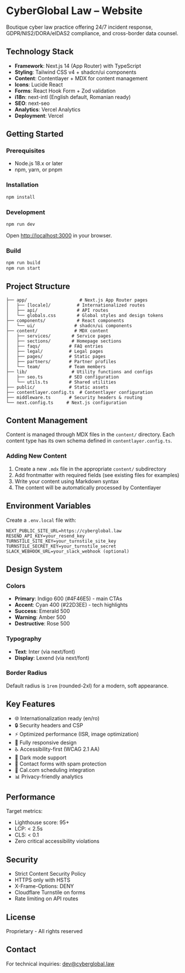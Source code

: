 # CyberGlobal Law – Website

Boutique cyber law practice offering 24/7 incident response, GDPR/NIS2/DORA/eIDAS2 compliance, and cross-border data counsel.

## Technology Stack

- **Framework**: Next.js 14 (App Router) with TypeScript
- **Styling**: Tailwind CSS v4 + shadcn/ui components
- **Content**: Contentlayer + MDX for content management
- **Icons**: Lucide React
- **Forms**: React Hook Form + Zod validation
- **i18n**: next-intl (English default, Romanian ready)
- **SEO**: next-seo
- **Analytics**: Vercel Analytics
- **Deployment**: Vercel

## Getting Started

### Prerequisites

- Node.js 18.x or later
- npm, yarn, or pnpm

### Installation

```bash
npm install
```

### Development

```bash
npm run dev
```

Open [http://localhost:3000](http://localhost:3000) in your browser.

### Build

```bash
npm run build
npm run start
```

## Project Structure

```
├── app/                    # Next.js App Router pages
│   ├── [locale]/          # Internationalized routes
│   ├── api/               # API routes
│   └── globals.css        # Global styles and design tokens
├── components/            # React components
│   └── ui/               # shadcn/ui components
├── content/              # MDX content
│   ├── services/        # Service pages
│   ├── sections/        # Homepage sections
│   ├── faqs/           # FAQ entries
│   ├── legal/          # Legal pages
│   ├── pages/          # Static pages
│   ├── partners/       # Partner profiles
│   └── team/           # Team members
├── lib/                 # Utility functions and configs
│   ├── seo.ts          # SEO configuration
│   └── utils.ts        # Shared utilities
├── public/             # Static assets
├── contentlayer.config.ts  # Contentlayer configuration
├── middleware.ts       # Security headers & routing
└── next.config.ts     # Next.js configuration
```

## Content Management

Content is managed through MDX files in the `content/` directory. Each content type has its own schema defined in `contentlayer.config.ts`.

### Adding New Content

1. Create a new `.mdx` file in the appropriate `content/` subdirectory
2. Add frontmatter with required fields (see existing files for examples)
3. Write your content using Markdown syntax
4. The content will be automatically processed by Contentlayer

## Environment Variables

Create a `.env.local` file with:

```env
NEXT_PUBLIC_SITE_URL=https://cyberglobal.law
RESEND_API_KEY=your_resend_key
TURNSTILE_SITE_KEY=your_turnstile_site_key
TURNSTILE_SECRET_KEY=your_turnstile_secret
SLACK_WEBHOOK_URL=your_slack_webhook (optional)
```

## Design System

### Colors

- **Primary**: Indigo 600 (#4F46E5) - main CTAs
- **Accent**: Cyan 400 (#22D3EE) - tech highlights
- **Success**: Emerald 500
- **Warning**: Amber 500
- **Destructive**: Rose 500

### Typography

- **Text**: Inter (via next/font)
- **Display**: Lexend (via next/font)

### Border Radius

Default radius is `1rem` (rounded-2xl) for a modern, soft appearance.

## Key Features

- 🌐 Internationalization ready (en/ro)
- 🔒 Security headers and CSP
- ⚡ Optimized performance (ISR, image optimization)
- 📱 Fully responsive design
- ♿ Accessibility-first (WCAG 2.1 AA)
- 🎨 Dark mode support
- 📧 Contact forms with spam protection
- 📅 Cal.com scheduling integration
- 📊 Privacy-friendly analytics

## Performance

Target metrics:
- Lighthouse score: 95+
- LCP: < 2.5s
- CLS: < 0.1
- Zero critical accessibility violations

## Security

- Strict Content Security Policy
- HTTPS only with HSTS
- X-Frame-Options: DENY
- Cloudflare Turnstile on forms
- Rate limiting on API routes

## License

Proprietary - All rights reserved

## Contact

For technical inquiries: dev@cyberglobal.law
